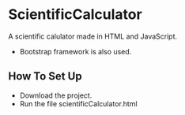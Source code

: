 # ScientificCalculator
A scientific calulator made in HTML and JavaScript.

* Bootstrap framework is also used.

## How To Set Up ##
* Download the project.
* Run the file scientificCalculator.html
